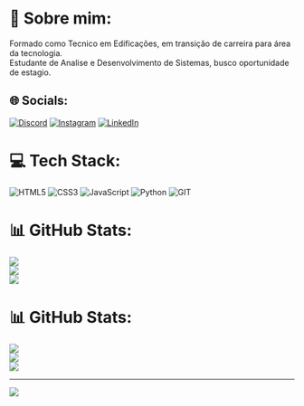 # 💫 Sobre mim:
Formado como Tecnico em Edificações, em transição de carreira para área da tecnologia.<br>Estudante de Analise e Desenvolvimento de Sistemas, busco oportunidade de estagio.


## 🌐 Socials:
[![Discord](https://img.shields.io/badge/Discord-%237289DA.svg?logo=discord&logoColor=white)](https://discord.gg/https://discord.gg/aRHa9wGUWZ) [![Instagram](https://img.shields.io/badge/Instagram-%23E4405F.svg?logo=Instagram&logoColor=white)](https://instagram.com/https://www.instagram.com/danilo_baraldi/) [![LinkedIn](https://img.shields.io/badge/LinkedIn-%230077B5.svg?logo=linkedin&logoColor=white)](https://linkedin.com/in/https://www.linkedin.com/in/danilo-fagner-baraldi-rosa-08a761268/) 

# 💻 Tech Stack:
![HTML5](https://img.shields.io/badge/html5-%23E34F26.svg?style=for-the-badge&logo=html5&logoColor=white) ![CSS3](https://img.shields.io/badge/css3-%231572B6.svg?style=for-the-badge&logo=css3&logoColor=white) ![JavaScript](https://img.shields.io/badge/javascript-%23323330.svg?style=for-the-badge&logo=javascript&logoColor=%23F7DF1E) ![Python](https://img.shields.io/badge/python-3670A0?style=for-the-badge&logo=python&logoColor=ffdd54) ![GIT](https://img.shields.io/badge/Git-fc6d26?style=for-the-badge&logo=git&logoColor=white)
# 📊 GitHub Stats:
![](https://github-readme-stats.vercel.app/api?username=Danilo-Baraldi-Rosa&theme=dark&hide_border=false&include_all_commits=false&count_private=false)<br/>
![](https://github-readme-streak-stats.herokuapp.com/?user=Danilo-Baraldi-Rosa&theme=dark&hide_border=false)<br/>
![](https://github-readme-stats.vercel.app/api/top-langs/?username=Danilo-Baraldi-Rosa&theme=dark&hide_border=false&include_all_commits=false&count_private=false&layout=compact)
# 📊 GitHub Stats:
![](https://github-readme-stats.vercel.app/api?username=Danilo-Baraldi-Rosa&theme=dark&hide_border=false&include_all_commits=false&count_private=false)<br/>
![](https://github-readme-streak-stats.herokuapp.com/?user=Danilo-Baraldi-Rosa&theme=dark&hide_border=false)<br/>
![](https://github-readme-stats.vercel.app/api/top-langs/?username=Danilo-Baraldi-Rosa&theme=dark&hide_border=false&include_all_commits=false&count_private=false&layout=compact)

---
[![](https://visitcount.itsvg.in/api?id=Danilo-Baraldi-Rosa&icon=2&color=0)](https://visitcount.itsvg.in)

<!-- Proudly created with GPRM ( https://gprm.itsvg.in ) -->


<!-- Proudly created with GPRM ( https://gprm.itsvg.in ) -->
